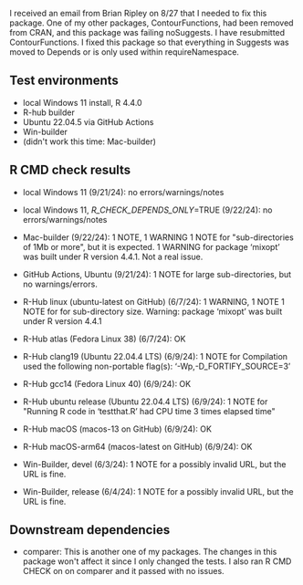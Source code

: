 I received an email from Brian Ripley on 8/27 that I needed to fix this package.
One of my other packages, ContourFunctions, had been removed from CRAN,
and this package was failing noSuggests. I have resubmitted ContourFunctions.
I fixed this package so that everything in Suggests was moved to Depends
or is only used within requireNamespace.


## Test environments
* local Windows 11 install, R 4.4.0
* R-hub builder
* Ubuntu 22.04.5 via GitHub Actions
* Win-builder
* (didn't work this time: Mac-builder)

## R CMD check results

* local Windows 11 (9/21/24): no errors/warnings/notes

* local Windows 11, _R_CHECK_DEPENDS_ONLY_=TRUE (9/22/24): no errors/warnings/notes

* Mac-builder (9/22/24): 1 NOTE, 1 WARNING
1 NOTE for "sub-directories of 1Mb or more", but it is expected.
1 WARNING for package ‘mixopt’ was built under R version 4.4.1. Not a real issue.

* GitHub Actions, Ubuntu (9/21/24): 1 NOTE for large sub-directories, but no
warnings/errors.

* R-Hub linux (ubuntu-latest on GitHub) (6/7/24): 1 WARNING, 1 NOTE
1 NOTE for for sub-directory size.
Warning: package ‘mixopt’ was built under R version 4.4.1

* R-Hub atlas (Fedora Linux 38) (6/7/24): OK

* R-Hub clang19 (Ubuntu 22.04.4 LTS) (6/9/24): 1 NOTE for
  Compilation used the following non-portable flag(s):
    ‘-Wp,-D_FORTIFY_SOURCE=3’

* R-Hub gcc14 (Fedora Linux 40) (6/9/24): OK

* R-Hub ubuntu release (Ubuntu 22.04.4 LTS) (6/9/24): 1 NOTE for
"Running R code in ‘testthat.R’ had CPU time 3 times elapsed time"

* R-Hub macOS (macos-13 on GitHub) (6/9/24): OK

* R-Hub macOS-arm64 (macos-latest on GitHub) (6/9/24): OK

* Win-Builder, devel (6/3/24): 1 NOTE for a possibly invalid URL, but the URL
is fine.

* Win-Builder, release (6/4/24): 1 NOTE for a possibly invalid URL, but the URL
is fine.

## Downstream dependencies

* comparer: This is another one of my packages. The changes in this package
won't affect it since I only changed the tests. I also ran R CMD CHECK on
on comparer and it passed with no issues.

